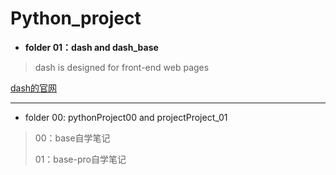 # Python_project

- **folder 01：dash and dash_base**

> dash is designed for front-end web pages

[dash的官网](https://plotly.com/dash/)

---

- folder 00: pythonProject00 and projectProject_01

> 00：base自学笔记
>
> 01：base-pro自学笔记
